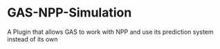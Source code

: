 # GAS-NPP-Simulation
A Plugin that allows GAS to work with NPP and use its prediction system instead of its own
